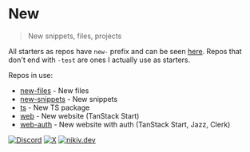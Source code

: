 # New

> New snippets, files, projects

All starters as repos have `new-` prefix and can be seen [here](https://github.com/nikitavoloboev?tab=repositories&q=new-). Repos that don't end with `-test` are ones I actually use as starters.

Repos in use:

- [new-files](https://github.com/nikitavoloboev/new-files) - New files
- [new-snippets](https://github.com/nikitavoloboev/new-snippets) - New snippets
- [ts](https://github.com/nikitavoloboev/new-ts) - New TS package
- [web](https://github.com/nikitavoloboev/new-web) - New website (TanStack Start)
- [web-auth](https://github.com/nikitavoloboev/new-web-auth) - New website with auth (TanStack Start, Jazz, Clerk)

[![Discord](https://go.nikiv.dev/badge-discord)](https://go.nikiv.dev/discord) [![X](https://go.nikiv.dev/badge-x)](https://x.com/nikitavoloboev) [![nikiv.dev](https://go.nikiv.dev/badge-nikiv)](https://nikiv.dev)
